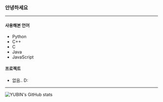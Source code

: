 ### 안녕하세요  
---
#### 사용해본 언어
- Python
- C++
- C
- Java
- JavaScript    

#### 프로젝트    
- 없음.. D:     
---
![YUBIN's GitHub stats](https://github-readme-stats.vercel.app/api?username=ybkang1108&show_icons=false&?count_private=flase)
